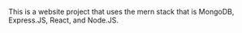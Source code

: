 This is a website project that uses the mern stack that is MongoDB, Express.JS, React, and Node.JS.
